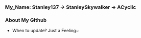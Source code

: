 ### My_Name: Stanley137 -> StanleySkywalker -> ACyclic
### About My Github
- When to update? Just a Feeling~
